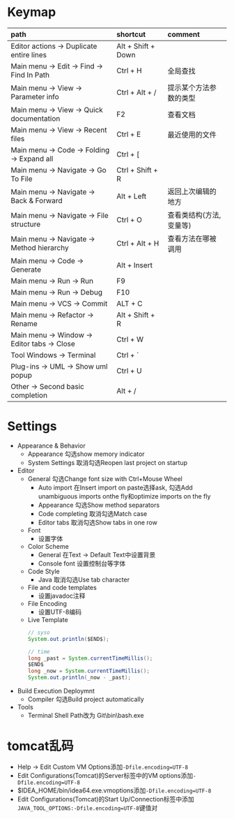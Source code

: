 # Keymap

path                                        | shortcut           | comment
:------------------------------------------ | :----------------- | :------
Editor actions -> Duplicate entire lines    | Alt + Shift + Down | 
Main menu -> Edit -> Find -> Find In Path   | Ctrl + H           | 全局查找
Main menu -> View -> Parameter info         | Ctrl + Alt + /     | 提示某个方法参数的类型
Main menu -> View -> Quick documentation    | F2                 | 查看文档
Main menu -> View -> Recent files           | Ctrl + E           | 最近使用的文件
Main menu -> Code -> Folding -> Expand all  | Ctrl + [           | 
Main menu -> Navigate -> Go To File         | Ctrl + Shift + R   | 
Main menu -> Navigate -> Back & Forward     | Alt + Left         | 返回上次编辑的地方
Main menu -> Navigate -> File structure     | Ctrl + O           | 查看类结构(方法, 变量等)
Main menu -> Navigate -> Method hierarchy   | Ctrl + Alt + H     | 查看方法在哪被调用
Main menu -> Code -> Generate               | Alt + Insert       | 
Main menu -> Run -> Run                     | F9                 | 
Main menu -> Run -> Debug                   | F10                | 
Main menu -> VCS -> Commit                  | ALT + C            | 
Main menu -> Refactor -> Rename             | Alt + Shift + R    | 
Main menu -> Window -> Editor tabs -> Close | Ctrl + W           | 
Tool Windows -> Terminal                    | Ctrl + \`          | 
Plug-ins -> UML -> Show uml popup           | Ctrl + U           | 
Other -> Second basic completion            | Alt + /            | 

# Settings
* Appearance & Behavior
    * Appearance 勾选show memory indicator
    * System Settings 取消勾选Reopen last project on startup
* Editor
    * General 勾选Change font size with Ctrl+Mouse Wheel
        * Auto import 在Insert import on paste选择ask, 勾选Add unambiguous imports onthe fly和optimize imports on the fly
        * Appearance 勾选Show method separators
        * Code completing 取消勾选Match case
        * Editor tabs 取消勾选Show tabs in one row
    * Font
        * 设置字体
    * Color Scheme
        * General 在Text -> Default Text中设置背景
        * Console font 设置控制台等字体
    * Code Style
        * Java 取消勾选Use tab character
    * File and code templates
        * 设置javadoc注释
    * File Encoding
        * 设置UTF-8编码
    * Live Template
        ```java
        // syso
        System.out.println($END$);
        ```
        ```java
        // time
        long _past = System.currentTimeMillis();
        $END$
        long _now = System.currentTimeMillis();
        System.out.println(_now - _past);
        ```
* Build Execution Deploymnt
    * Compiler 勾选Build project automatically
* Tools
    * Terminal Shell Path改为 Git\\bin\\bash.exe

# tomcat乱码
* Help -> Edit Custom VM Options添加`-Dfile.encoding=UTF-8`
* Edit Configurations(Tomcat)的Server标签中的VM options添加`-Dfile.encoding=UTF-8`
* $IDEA_HOME/bin/idea64.exe.vmoptions添加`-Dfile.encoding=UTF-8`
* Edit Configurations(Tomcat)的Start Up/Connection标签中添加`JAVA_TOOL_OPTIONS:-Dfile.encoding=UTF-8`键值对
